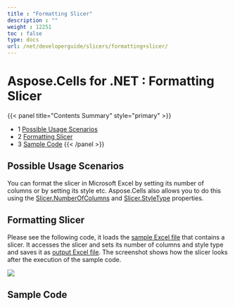 ```yaml
---
title : "Formatting Slicer" 
description : "" 
weight : 12251 
toc : false
type: docs
url: /net/developerguide/slicers/formatting+slicer/
---
```


# Aspose.Cells for .NET : Formatting Slicer


{{< panel title="Contents Summary" style="primary" >}}
*   1 [Possible Usage Scenarios](#possible-usage-scenarios)
*   2 [Formatting Slicer](#formatting-slicer)
*   3 [Sample Code](#sample-code)
{{< /panel >}}
 

## Possible Usage Scenarios

You can format the slicer in Microsoft Excel by setting its number of columns or by setting its style etc. Aspose.Cells also allows you to do this using the [Slicer.NumberOfColumns](https://apireference.aspose.com/net/cells/aspose.cells.slicers/slicer/properties/numberofcolumns) and [Slicer.StyleType](https://apireference.aspose.com/net/cells/aspose.cells.slicers/slicer/properties/styletype) properties.

## Formatting Slicer

Please see the following code, it loads the [sample Excel file](https://docs2.aspose.com/cells/net/attachments/66948320/67338473.xlsx) that contains a slicer. It accesses the slicer and sets its number of columns and style type and saves it as [output Excel file](https://docs2.aspose.com/cells/net/attachments/66948320/67338474.xlsx). The screenshot shows how the slicer looks after the execution of the sample code.

![](https://docs2.aspose.com/cells/net/attachments/66948320/67338490.png)

## Sample Code

